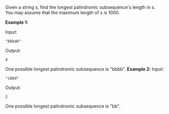 Given a string s, find the longest palindromic subsequence's length in s. You may assume that the maximum length of s is 1000.

**Example 1:**

Input:
```
"bbbab"
```

Output:
```
4
```
One possible longest palindromic subsequence is "bbbb".
**Example 2:**
Input:
```
"cbbd"
```
Output:
```
2
```
One possible longest palindromic subsequence is "bb".
